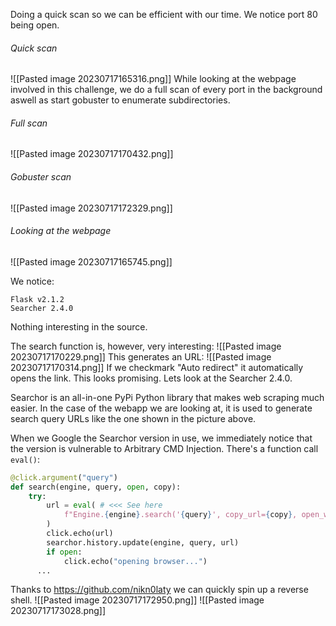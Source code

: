 Doing a quick scan so we can be efficient with our time. We notice port 80 being open.

###### Quick scan
![[Pasted image 20230717165316.png]]
While looking at the webpage involved in this challenge, we do a full scan of every port in the background aswell as start gobuster to enumerate subdirectories.

###### Full scan
![[Pasted image 20230717170432.png]]

###### Gobuster scan
![[Pasted image 20230717172329.png]]

###### Looking at the webpage
![[Pasted image 20230717165745.png]]

We notice:
```
Flask v2.1.2
Searcher 2.4.0
```

Nothing interesting in the source.

The search function is, however, very interesting:
![[Pasted image 20230717170229.png]]
This generates an URL:
![[Pasted image 20230717170314.png]]
If we checkmark "Auto redirect" it automatically opens the link. This looks promising. Lets look at the Searcher 2.4.0.

Searchor is an all-in-one PyPi Python library that makes web scraping much easier. In the case of the webapp we are looking at, it is used to generate search query URLs like the one shown in the picture above.

When we Google the Searchor version in use, we immediately notice that the version is vulnerable to Arbitrary CMD Injection. There's a function call ``eval()``:
```Python
@click.argument("query")
def search(engine, query, open, copy):
    try:
        url = eval( # <<< See here 
            f"Engine.{engine}.search('{query}', copy_url={copy}, open_web={open})"
        )
        click.echo(url)
        searchor.history.update(engine, query, url)
        if open:
            click.echo("opening browser...")
	  ...
```

Thanks to https://github.com/nikn0laty we can quickly spin up a reverse shell.
![[Pasted image 20230717172950.png]]
![[Pasted image 20230717173028.png]]
